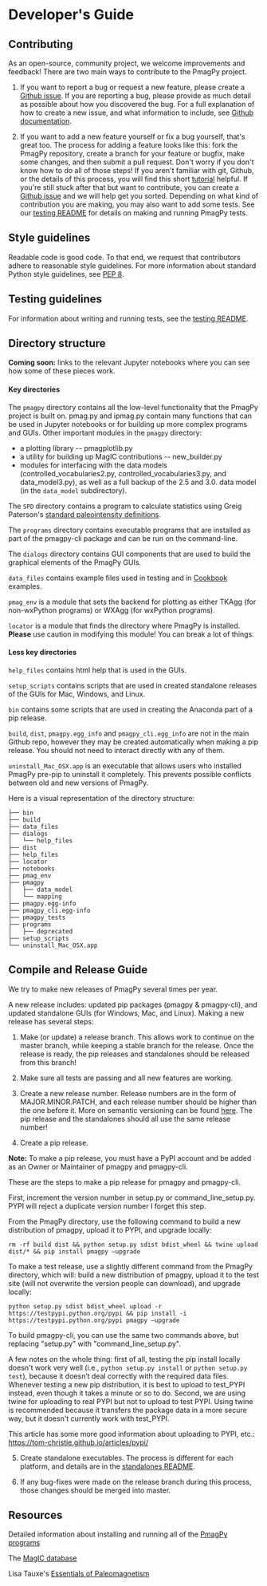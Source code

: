 # Developer's Guide

## Contributing

As an open-source, community project, we welcome improvements and feedback!  There are two main ways to contribute to the PmagPy project.

1. If you want to report a bug or request a new feature, please create a [Github issue](https://github.com/PmagPy/PmagPy/issues).  If you are reporting a bug, please provide as much detail as possible about how you discovered the bug.  For a full explanation of how to create a new issue, and what information to include, see [Github documentation](https://guides.github.com/activities/contributing-to-open-source/#contributing).

2. If you want to add a new feature yourself or fix a bug yourself, that's great too.  The process for adding a feature looks like this: fork the PmagPy repository, create a branch for your feature or bugfix, make some changes, and then submit a pull request.  Don't worry if you don't know how to do all of those steps!  If you aren't familiar with git, Github, or the details of this process, you will find this short [tutorial](https://guides.github.com/activities/forking/) helpful.  If you're still stuck after that but want to contribute, you can create a [Github issue](https://github.com/PmagPy/PmagPy/issues) and we will help get you sorted.  Depending on what kind of contribution you are making, you may also want to add some tests.  See our [testing README](https://github.com/PmagPy/PmagPy/blob/master/pmagpy_tests/README.md) for details on making and running PmagPy tests.

## Style guidelines

Readable code is good code.  To that end, we request that contributors adhere to reasonable style guidelines.  For more information about standard Python style guidelines, see [PEP 8](https://www.python.org/dev/peps/pep-0008/).


## Testing guidelines

For information about writing and running tests, see the [testing README](https://github.com/PmagPy/PmagPy/blob/master/pmagpy_tests/README.md).


## Directory structure

**Coming soon:** links to the relevant Jupyter notebooks where you can see how some of these pieces work.

#### Key directories

The `pmagpy` directory contains all the low-level functionality that the PmagPy project is built on. pmag.py and ipmag.py contain many functions that can be used in Jupyter notebooks or for building up more complex programs and GUIs.  Other important modules in the `pmagpy` directory:
- a plotting library -- pmagplotlib.py
- a utility for building up MagIC contributions -- new_builder.py
- modules for interfacing with the data models (controlled_vocabularies2.py, controlled\_vocabularies3.py, and data\_model3.py), as well as a full backup of the 2.5 and 3.0. data model (in the `data_model` subdirectory).

The `SPD` directory contains a program to calculate statistics using Greig Paterson's [standard paleointensity definitions](https://earthref.org/PmagPy/SPD/home.html).

The `programs` directory contains executable programs that are installed as part of the pmagpy-cli package and can be run on the command-line.

The `dialogs` directory contains GUI components that are used to build the graphical elements of the PmagPy GUIs.

`data_files` contains example files used in testing and in [Cookbook](https://earthref.org/PmagPy/cookbook/) examples.

`pmag_env` is a module that sets the backend for plotting as either TKAgg (for non-wxPython programs) or WXAgg (for wxPython programs).

`locator` is a module that finds the directory where PmagPy is installed.  __Please__ use caution in modifying this module!  You can break a lot of things.


#### Less key directories

`help_files` contains html help that is used in the GUIs.

`setup_scripts` contains scripts that are used in created standalone releases of the GUIs for Mac, Windows, and Linux.

`bin` contains some scripts that are used in creating the Anaconda part of a pip release.

`build`, `dist`, `pmagpy.egg_info` and `pmagpy_cli.egg_info` are not in the main Github repo, however they may be created automatically when making a pip release.  You should not need to interact directly with any of them.

`uninstall_Mac_OSX.app` is an executable that allows users who installed PmagPy pre-pip to uninstall it completely.  This prevents possible conflicts between old and new versions of PmagPy.

Here is a visual representation of the directory structure:

```
├── bin
├── build
├── data_files
├── dialogs
│   └── help_files
├── dist
├── help_files
├── locator
├── notebooks
├── pmag_env
├── pmagpy
│   ├── data_model
│   └── mapping
├── pmagpy.egg-info
├── pmagpy_cli.egg-info
├── pmagpy_tests
├── programs
│   ├── deprecated
├── setup_scripts
└── uninstall_Mac_OSX.app
```

## Compile and Release Guide

We try to make new releases of PmagPy several times per year.

A new release includes: updated pip packages (pmagpy & pmagpy-cli), and updated standalone GUIs (for Windows, Mac, and Linux).
Making a new release has several steps:

1. Make (or update) a release branch.  This allows work to continue on the master branch, while keeping a stable branch for the release.  Once the release is ready, the pip releases and standalones should be released from this branch!

2. Make sure all tests are passing and all new features are working.

3. Create a new release number.  Release numbers are in the form of MAJOR.MINOR.PATCH, and each release number should be higher than the one before it.  More on semantic versioning can be found [here](http://semver.org).  The pip release and the standalones should all use the same release number!

4. Create a pip release.

**Note:** To make a pip release, you must have a PyPI account and be added as an Owner or Maintainer of pmagpy and pmagpy-cli.

These are the steps to make a pip release for pmagpy and pmagpy-cli.

First, increment the version number in setup.py or command\_line\_setup.py.  PYPI will reject a duplicate version number I forget this step.

From the PmagPy directory, use the following command to build a new distribution of pmagpy, upload it to PYPI, and upgrade locally:

`rm -rf build dist && python setup.py sdist bdist_wheel && twine upload dist/* && pip install pmagpy —upgrade`

To make a test release, use a slightly different command from the PmagPy directory, which will: build a new distribution of pmagpy, upload it to the test site (will not overwrite the version people can download), and upgrade locally:

`python setup.py sdist bdist_wheel upload -r https://testpypi.python.org/pypi && pip install -i https://testpypi.python.org/pypi pmagpy —upgrade`

To build pmagpy-cli, you can use the same two commands above, but replacing "setup.py" with "command\_line\_setup.py".

A few notes on the whole thing:  first of all, testing the pip install locally doesn't work very well (i.e., `python setup.py install` or `python setup.py test`), because it doesn’t deal correctly with the required data files.  Whenever testing a new pip distribution, it is best to upload to test\_PYPI instead, even though it takes a minute or so to do.  Second, we are using twine for uploading to real PYPI but not to upload to test PYPI.  Using twine is recommended because it transfers the package data in a more secure way, but it doesn't currently work with test_PYPI.

This article has some more good information about uploading to PYPI, etc.:  https://tom-christie.github.io/articles/pypi/

5. Create standalone executables.  The process is different for each platform, and details are in the [standalones README](https://github.com/PmagPy/PmagPy/tree/master/setup_scripts).

6. If any bug-fixes were made on the release branch during this process, those changes should be merged into master.



## Resources

Detailed information about installing and running all of the [PmagPy programs](https://earthref.org/PmagPy/cookbook/)

The [MagIC database](https://earthref.org/MagIC/)

Lisa Tauxe's [Essentials of Paleomagnetism](https://earthref.org/MagIC/books/Tauxe/Essentials/)
